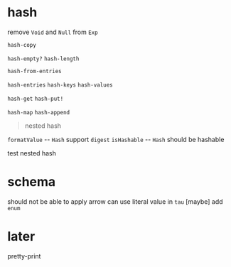 # hash

remove `Void` and `Null` from `Exp`

`hash-copy`

`hash-empty?`
`hash-length`

`hash-from-entries`

`hash-entries`
`hash-keys`
`hash-values`

`hash-get`
`hash-put!`

`hash-map`
`hash-append`

> nested hash

`formatValue` -- `Hash` support `digest`
`isHashable` -- `Hash` should be hashable

test nested hash

# schema

should not be able to apply arrow
can use literal value in `tau`
[maybe] add `enum`

# later

pretty-print
